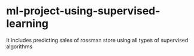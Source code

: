 # ml-project-using-supervised-learning
It includes predicting sales of rossman store using all types of supervised algorithms
